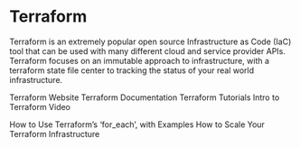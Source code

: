 # Terraform

Terraform is an extremely popular open source Infrastructure as Code (IaC) tool that can be used with many different cloud and service provider APIs. Terraform focuses on an immutable approach to infrastructure, with a terraform state file center to tracking the status of your real world infrastructure.

<BadgeLink badgeText='Official Website' colorScheme='blue' href='https://www.terraform.io/'>Terraform Website</BadgeLink>
<BadgeLink badgeText='Official Documentation' colorScheme='blue' href='https://www.terraform.io/docs'>Terraform Documentation</BadgeLink>
<BadgeLink badgeText='Tutorials' colorScheme='blue' href='https://learn.hashicorp.com/terraform'>Terraform Tutorials</BadgeLink>
<BadgeLink badgeText='Intro Video' colorScheme='blue' href='https://www.youtube.com/watch?v=h970ZBgKINg&ab_channel=HashiCorp'>Intro to Terraform Video</BadgeLink>

<BadgeLink badgeText='Read' colorScheme="yellow" href='https://thenewstack.io/how-to-use-terraforms-for_each-with-examples/'>How to Use Terraform’s ‘for_each’, with Examples</BadgeLink>
<BadgeLink badgeText='Read' colorScheme="yellow" href='https://thenewstack.io/how-to-scale-your-terraform-infrastructure/'>How to Scale Your Terraform Infrastructure</BadgeLink>
